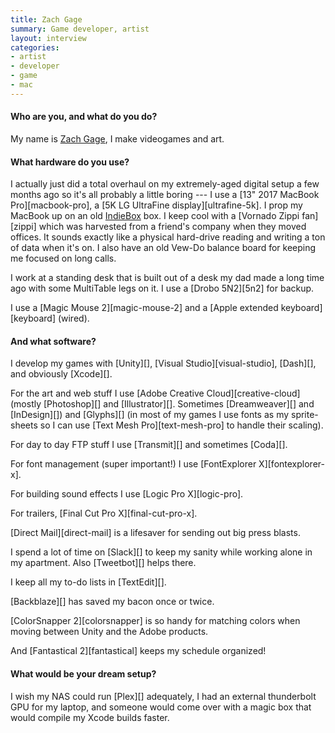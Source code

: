 ```yaml
---
title: Zach Gage
summary: Game developer, artist
layout: interview
categories:
- artist
- developer
- game
- mac
---
```


#### Who are you, and what do you do?

My name is [Zach Gage](http://www.stfj.net/ "Zach's website."), I make videogames and art.

#### What hardware do you use?

I actually just did a total overhaul on my extremely-aged digital setup a few months ago so it's all probably a little boring --- I use a [13" 2017 MacBook Pro][macbook-pro], a [5K LG UltraFine display][ultrafine-5k]. I prop my MacBook up on an old [IndieBox](https://store.theindiebox.com/ "An indie game subscription service.") box. I keep cool with a [Vornado Zippi fan][zippi] which was harvested from a friend's company when they moved offices. It sounds exactly like a physical hard-drive reading and writing a ton of data when it's on. I also have an old Vew-Do balance board for keeping me focused on long calls. 

I work at a standing desk that is built out of a desk my dad made a long time ago with some MultiTable legs on it. I use a [Drobo 5N2][5n2] for backup.

I use a [Magic Mouse 2][magic-mouse-2] and a [Apple extended keyboard][keyboard] (wired).

#### And what software?

I develop my games with [Unity][], [Visual Studio][visual-studio], [Dash][], and obviously [Xcode][]. 

For the art and web stuff I use [Adobe Creative Cloud][creative-cloud] (mostly [Photoshop][] and [Illustrator][]. Sometimes [Dreamweaver][] and [InDesign][]) and [Glyphs][] (in most of my games I use fonts as my sprite-sheets so I can use [Text Mesh Pro][text-mesh-pro] to handle their scaling).

For day to day FTP stuff I use [Transmit][] and sometimes [Coda][].

For font management (super important!) I use [FontExplorer X][fontexplorer-x].

For building sound effects I use [Logic Pro X][logic-pro]. 

For trailers, [Final Cut Pro X][final-cut-pro-x].

[Direct Mail][direct-mail] is a lifesaver for sending out big press blasts.

I spend a lot of time on [Slack][] to keep my sanity while working alone in my apartment. Also [Tweetbot][] helps there.

I keep all my to-do lists in [TextEdit][].

[Backblaze][] has saved my bacon once or twice.

[ColorSnapper 2][colorsnapper] is so handy for matching colors when moving between Unity and the Adobe products.

And [Fantastical 2][fantastical] keeps my schedule organized!

#### What would be your dream setup?

I wish my NAS could run [Plex][] adequately, I had an external thunderbolt GPU for my laptop, and someone would come over with a magic box that would compile my Xcode builds faster.